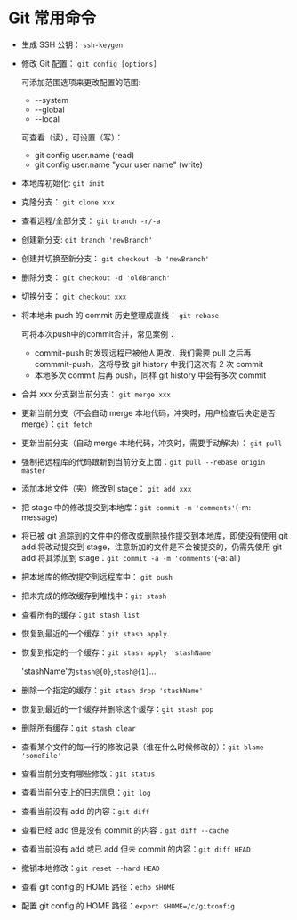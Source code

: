 # Git 常用命令

- 生成 SSH 公钥： `ssh-keygen`

- 修改 Git 配置： `git config [options]`

  可添加范围选项来更改配置的范围:

  - --system
  - --global
  - --local

  可查看（读），可设置（写）：

  - git config user.name (read)
  - git config user.name "your user name" (write)

- 本地库初始化: `git init`

- 克隆分支： `git clone xxx`

- 查看远程/全部分支： `git branch -r/-a`

- 创建新分支: `git branch 'newBranch'`

- 创建并切换至新分支： `git checkout -b 'newBranch'`

- 删除分支： `git checkout -d 'oldBranch'`

- 切换分支： `git checkout xxx`

- 将本地未 push 的 commit 历史整理成直线： `git rebase`

  可将本次push中的commit合并，常见案例：

  - commit-push 时发现远程已被他人更改，我们需要 pull 之后再 commmit-push，这将导致 git history 中我们这次有 2 次 commit
  - 本地多次 commit 后再 push，同样 git history 中会有多次 commit

- 合并 xxx 分支到当前分支： `git merge xxx`

- 更新当前分支（不会自动 merge 本地代码，冲突时，用户检查后决定是否 merge）：`git fetch`

- 更新当前分支（自动 merge 本地代码，冲突时，需要手动解决）： `git pull`

- 强制把远程库的代码跟新到当前分支上面：`git pull --rebase origin master`

- 添加本地文件（夹）修改到 stage： `git add xxx`

- 把 stage 中的修改提交到本地库：`git commit -m 'comments'`(-m: message)

- 将已被 git 追踪到的文件中的修改或删除操作提交到本地库，即使没有使用 git add 将改动提交到 stage，注意新加的文件是不会被提交的，仍需先使用 git add 将其添加到 stage：`git commit -a -m 'comments'`(-a: all)

- 把本地库的修改提交到远程库中： `git push`

- 把未完成的修改缓存到堆栈中：`git stash`

- 查看所有的缓存：`git stash list`

- 恢复到最近的一个缓存：`git stash apply`

- 恢复到指定的一个缓存：`git stash apply 'stashName'`

  'stashName'为`stash@{0}`,`stash@{1}`...

- 删除一个指定的缓存：`git stash drop 'stashName'`

- 恢复到最近的一个缓存并删除这个缓存：`git stash pop`

- 删除所有缓存：`git stash clear`

- 查看某个文件的每一行的修改记录（谁在什么时候修改的）：`git blame 'someFile'`

- 查看当前分支有哪些修改：`git status`

- 查看当前分支上的日志信息：`git log`

- 查看当前没有 add 的内容：`git diff`

- 查看已经 add 但是没有 commit 的内容：`git diff --cache`

- 查看当前没有 add 或已 add 但未 commit 的内容：`git diff HEAD`

- 撤销本地修改：`git reset --hard HEAD`

- 查看 git config 的 HOME 路径：`echo $HOME`

- 配置 git config 的 HOME 路径：`export $HOME=/c/gitconfig`
